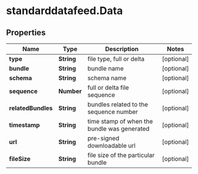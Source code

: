 # standarddatafeed.Data

## Properties

Name | Type | Description | Notes
------------ | ------------- | ------------- | -------------
**type** | **String** | file type, full or delta | [optional] 
**bundle** | **String** | bundle name | [optional] 
**schema** | **String** | schema name | [optional] 
**sequence** | **Number** | full or delta file sequence | [optional] 
**relatedBundles** | **String** | bundles related to the sequence number | [optional] 
**timestamp** | **String** | time stamp of when the bundle was generated | [optional] 
**url** | **String** | pre-signed downloadable url | [optional] 
**fileSize** | **String** | file size of the particular bundle | [optional] 


